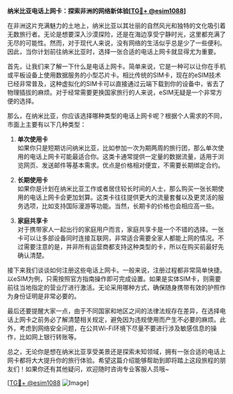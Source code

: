 **纳米比亚电话上网卡：探索非洲的网络新体验[[TG💪+ @esim1088](https://t.me/s/esim1088)]**

在非洲这片充满魅力的土地上，纳米比亚以其壮丽的自然风光和独特的文化吸引着无数旅行者。无论是想要深入沙漠探险，还是在海边享受宁静时光，这里都充满了无尽的可能性。然而，对于现代人来说，没有网络的生活似乎总是少了一些便利。因此，当你计划前往纳米比亚时，选择一张合适的电话上网卡就显得尤为重要。

首先，让我们来了解一下什么是电话上网卡。简单来说，它是一种可以让你在手机或平板设备上使用数据服务的小型芯片卡。相比传统的SIM卡，现在的eSIM技术已经非常普及，这种虚拟化的SIM卡可以直接通过云端下载到你的设备中，省去了物理插拔的麻烦。对于经常需要更换国家旅行的人来说，eSIM无疑是一个非常方便的选择。

那么，在纳米比亚，你应该选择哪种类型的电话上网卡呢？根据个人需求的不同，市面上主要有以下几种类型：

1. **单次使用卡**  
   如果你只是短期访问纳米比亚，比如参加一次为期两周的旅行团，那么单次使用的电话上网卡可能最适合你。这类卡通常提供一定量的数据流量，适用于浏览网页、发送邮件等基本需求。优点是价格相对便宜，不需要长期绑定合约。

2. **长期使用卡**  
   如果你是计划在纳米比亚工作或者居住较长时间的人士，那么购买一张长期使用的电话上网卡会更加划算。这类卡往往提供更大的流量套餐以及更灵活的服务选项，比如支持国际漫游等功能。当然，长期卡的价格也会相应高一些。

3. **家庭共享卡**  
   对于携带家人一起出行的家庭用户而言，家庭共享卡是一个不错的选择。一张卡可以让多部设备同时连接互联网，非常适合需要全家人都能上网的情况。不过需要注意的是，并非所有运营商都支持这种类型的卡，所以在购买前最好先确认清楚。

接下来我们谈谈如何注册这些电话上网卡。一般来说，注册过程都非常简单快捷。以eSIM为例，只需按照官方指南操作即可完成设置。如果是实体SIM卡，则需要前往当地指定的营业厅进行激活。无论采用哪种方式，确保随身携带有效的护照作为身份证明是非常必要的。

最后还要提醒大家一点，由于不同国家和地区之间的法律法规存在差异，在选择电话上网卡之前务必了解清楚相关规定，避免因为违规使用而产生不必要的麻烦。此外，考虑到网络安全问题，在公共Wi-Fi环境下尽量不要进行涉及敏感信息的操作，比如网上银行转账等。

总之，无论你是想在纳米比亚享受美景还是探索未知领域，拥有一张合适的电话上网卡都将大大提升你的旅行体验。希望这篇介绍能够帮助到即将踏上这段旅程的朋友们！如果你还有其他疑问，欢迎随时咨询专业客服人员哦~

[[TG💪+ @esim1088](https://t.me/s/esim1088) ![Image](https://i.postimg.cc/4NQfJmqS/Snipaste-2025-05-13-00-14-12.png)]